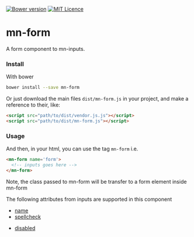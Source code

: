[![Bower version](https://badge.fury.io/bo/mn-form.svg)](https://badge.fury.io/bo/mn-form)
[![MIT Licence](https://badges.frapsoft.com/os/mit/mit.svg?v=103)](https://opensource.org/licenses/mit-license.php)   


# mn-form

A form component to mn-inputs.

<!-- See the [demo](http://codepen.io/darlanmendonca/full/akgXQq) -->

<!-- [![preview demo](https://raw.githubusercontent.com/minimalist-components/mn-form/master/sources/example/mn-form.gif)](http://codepen.io/darlanmendonca/full/akgXQq) -->

### Install

With bower

```sh
bower install --save mn-form
```

Or just download the main files ```dist/mn-form.js``` in your project, and make a reference to their, like:

```html
<script src="path/to/dist/vendor.js.js"></script>
<script src="path/to/dist/mn-form.js"></script>
```

### Usage

And then, in your html, you can use the tag ```mn-form``` i.e.

```html
<mn-form name='form'>
  <!-- inputs goes here -->
</mn-form>
```

Note, the class passed to mn-form will be transfer to a form element inside mn-form

The following attributes from inputs are supported in this component

- [name](http://www.w3schools.com/tags/att_input_name.asp)
- [spellcheck](http://www.w3schools.com/tags/att_global_spellcheck.asp)
<!-- - [readonly](http://www.w3schools.com/tags/att_input_readonly.asp) -->
<!-- - [required](http://www.w3schools.com/tags/att_input_required.asp) -->
- [disabled](http://www.w3schools.com/tags/att_input_disabled.asp)
<!-- - [autocapitalize](https://developers.google.com/web/updates/2015/04/autocapitalize) -->
